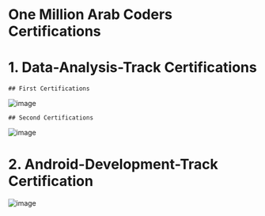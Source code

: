 

# One Million Arab Coders Certifications


#  1. Data-Analysis-Track  Certifications 


    ## First Certifications

![image](https://user-images.githubusercontent.com/36210723/65848891-b7ad7d80-e350-11e9-8ccc-f1c18d8eaaa6.png)


    ## Second Certifications

![image](https://user-images.githubusercontent.com/36210723/65848875-ad8b7f00-e350-11e9-88d8-969ef68da83b.png)




# 2. Android-Development-Track Certification 

![image](https://user-images.githubusercontent.com/36210723/65849133-bc266600-e351-11e9-9fa0-154a4db1fd5d.png)
